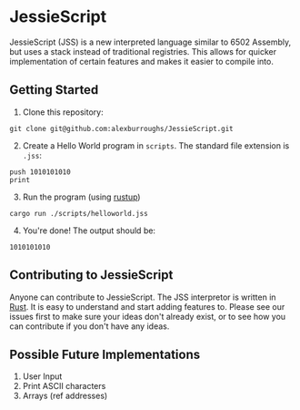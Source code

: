 # JessieScript

JessieScript (JSS) is a new interpreted language similar to 6502 Assembly, but uses a stack instead of traditional registries. This allows for quicker implementation of certain features and makes it easier to compile into.

## Getting Started

1. Clone this repository:
```
git clone git@github.com:alexburroughs/JessieScript.git
```

2. Create a Hello World program in `scripts`. The standard file extension is `.jss`:
```
push 1010101010
print
```

3. Run the program (using [rustup](https://rustup.rs/))
```
cargo run ./scripts/helloworld.jss
```

4. You're done! The output should be:
```
1010101010
```

## Contributing to JessieScript

Anyone can contribute to JessieScript. The JSS interpretor is written in [Rust](https://www.rust-lang.org). It is easy to understand and start adding features to. Please see our issues first to make sure your ideas don't already exist, or to see how you can contribute if you don't have any ideas.

## Possible Future Implementations

1. User Input
2. Print ASCII characters
3. Arrays (ref addresses)
